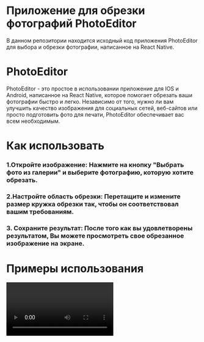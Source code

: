 # Приложение для обрезки фотографий PhotoEditor
В данном репозитории находится исходный код приложения PhotoEditor для выбора и обрезки фотографии, написанное на React Native. 
# PhotoEditor
PhotoEditor - это простое в использовании приложение для IOS и Android, написанное на React Native, которое помогает обрезать ваши фотографии быстро и легко. Независимо от того, нужно ли вам улучшить качество изображения для социальных сетей, веб-сайтов или просто подготовить фото для печати, PhotoEditor обеспечивает вас всем необходимым.

# Как использовать
### 1.Откройте изображение: Нажмите на кнопку "Выбрать фото из галерии" и выберите фотографию, которую хотите обрезать.

### 2.Настройте область обрезки: Перетащите и измените размер кружка обрезки так, чтобы он соответствовал вашим требованиям.

### 3. Сохраните результат: После того как вы удовлетворены результатом, Вы можете просмотреть свое обрезанное изображение на экране.

# Примеры использования

<video src='https://github.com/Sergey-Sverdlov/React-Native/assets/61983829/67012467-b8d9-4407-a335-908bec4df78d' width=280/>


This is a new [**React Native**](https://reactnative.dev) project, bootstrapped using [`@react-native-community/cli`](https://github.com/react-native-community/cli).

# Getting Started

>**Note**: Make sure you have completed the [React Native - Environment Setup](https://reactnative.dev/docs/environment-setup) instructions till "Creating a new application" step, before proceeding.

## Step 1: Start the Metro Server

First, you will need to start **Metro**, the JavaScript _bundler_ that ships _with_ React Native.

To start Metro, run the following command from the _root_ of your React Native project:

```bash
# using npm
npm start

# OR using Yarn
yarn start
```

## Step 2: Start your Application

Let Metro Bundler run in its _own_ terminal. Open a _new_ terminal from the _root_ of your React Native project. Run the following command to start your _Android_ or _iOS_ app:

### For Android

```bash
# using npm
npm run android

# OR using Yarn
yarn android
```

### For iOS

```bash
# using npm
npm run ios

# OR using Yarn
yarn ios
```

If everything is set up _correctly_, you should see your new app running in your _Android Emulator_ or _iOS Simulator_ shortly provided you have set up your emulator/simulator correctly.

This is one way to run your app — you can also run it directly from within Android Studio and Xcode respectively.

## Step 3: Modifying your App

Now that you have successfully run the app, let's modify it.

1. Open `App.tsx` in your text editor of choice and edit some lines.
2. For **Android**: Press the <kbd>R</kbd> key twice or select **"Reload"** from the **Developer Menu** (<kbd>Ctrl</kbd> + <kbd>M</kbd> (on Window and Linux) or <kbd>Cmd ⌘</kbd> + <kbd>M</kbd> (on macOS)) to see your changes!

   For **iOS**: Hit <kbd>Cmd ⌘</kbd> + <kbd>R</kbd> in your iOS Simulator to reload the app and see your changes!

## Congratulations! :tada:

You've successfully run and modified your React Native App. :partying_face:

### Now what?

- If you want to add this new React Native code to an existing application, check out the [Integration guide](https://reactnative.dev/docs/integration-with-existing-apps).
- If you're curious to learn more about React Native, check out the [Introduction to React Native](https://reactnative.dev/docs/getting-started).

# Troubleshooting

If you can't get this to work, see the [Troubleshooting](https://reactnative.dev/docs/troubleshooting) page.

# Learn More

To learn more about React Native, take a look at the following resources:

- [React Native Website](https://reactnative.dev) - learn more about React Native.
- [Getting Started](https://reactnative.dev/docs/environment-setup) - an **overview** of React Native and how setup your environment.
- [Learn the Basics](https://reactnative.dev/docs/getting-started) - a **guided tour** of the React Native **basics**.
- [Blog](https://reactnative.dev/blog) - read the latest official React Native **Blog** posts.
- [`@facebook/react-native`](https://github.com/facebook/react-native) - the Open Source; GitHub **repository** for React Native.








